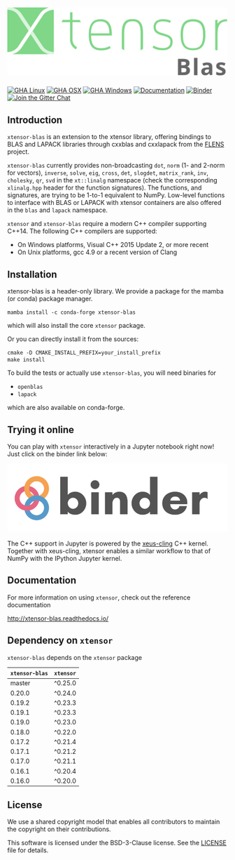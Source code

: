 # ![xtensor](docs/source/xtensor-blas.svg)

[![GHA Linux](https://github.com/xtensor-stack/xtensor-blas/actions/workflows/linux.yml/badge.svg)](https://github.com/xtensor-stack/xtensor-blas/actions/workflows/linux.yml)
[![GHA OSX](https://github.com/xtensor-stack/xtensor-blas/actions/workflows/osx.yml/badge.svg)](https://github.com/xtensor-stack/xtensor-blas/actions/workflows/osx.yml)
[![GHA Windows](https://github.com/xtensor-stack/xtensor-blas/actions/workflows/windows.yml/badge.svg)](https://github.com/xtensor-stack/xtensor-blas/actions/workflows/windows.yml)
[![Documentation](http://readthedocs.org/projects/xtensor-blas/badge/?version=latest)](https://xtensor-blas.readthedocs.io/en/latest/?badge=latest)
[![Binder](https://mybinder.org/badge.svg)](https://mybinder.org/v2/gh/xtensor-stack/xtensor/stable?filepath=notebooks%2Fxtensor.ipynb)
[![Join the Gitter Chat](https://badges.gitter.im/Join%20Chat.svg)](https://gitter.im/QuantStack/Lobby?utm_source=badge&utm_medium=badge&utm_campaign=pr-badge&utm_content=badge)

## Introduction

`xtensor-blas` is an extension to the xtensor library, offering bindings to BLAS and LAPACK libraries through cxxblas and cxxlapack from the [FLENS](https://github.com/michael-lehn/FLENS) project.

`xtensor-blas` currently provides non-broadcasting `dot`, `norm` (1- and 2-norm for vectors), `inverse`, `solve`,
`eig`, `cross`, `det`, `slogdet`, `matrix_rank`, `inv`, `cholesky`, `qr`, `svd` in the `xt::linalg` namespace (check the corresponding `xlinalg.hpp` header for the function signatures). The functions, and signatures, are trying to be 1-to-1 equivalent to NumPy.
Low-level functions to interface with BLAS or LAPACK with xtensor containers are also offered in the `blas` and `lapack` namespace.

`xtensor` and `xtensor-blas` require a modern C++ compiler supporting C++14. The following C++ compilers are supported:

 - On Windows platforms, Visual C++ 2015 Update 2, or more recent
 - On Unix platforms, gcc 4.9 or a recent version of Clang

## Installation

xtensor-blas is a header-only library. We provide a package for the mamba (or conda) package manager.

```
mamba install -c conda-forge xtensor-blas
```

which will also install the core `xtensor` package.

Or you can directly install it from the sources:

```
cmake -D CMAKE_INSTALL_PREFIX=your_install_prefix
make install
```

To build the tests or actually use `xtensor-blas`, you will need binaries for

 - `openblas`
 - `lapack`

which are also available on conda-forge.

## Trying it online

You can play with `xtensor` interactively in a Jupyter notebook right now! Just click on the binder link below:

[![Binder](binder-logo.svg)](https://mybinder.org/v2/gh/xtensor-stack/xtensor/stable?filepath=notebooks%2Fxtensor.ipynb)

The C++ support in Jupyter is powered by the [xeus-cling](https://github.com/xtensor-stack/xeus-cling) C++ kernel. Together with xeus-cling, xtensor enables a similar workflow to that of NumPy with the IPython Jupyter kernel.

## Documentation

For more information on using `xtensor`, check out the reference documentation

http://xtensor-blas.readthedocs.io/

## Dependency on `xtensor`

`xtensor-blas` depends on the `xtensor` package

| `xtensor-blas`  | `xtensor` |
|-----------------|-----------|
| master          |  ^0.25.0  |
| 0.20.0          |  ^0.24.0  |
| 0.19.2          |  ^0.23.3  |
| 0.19.1          |  ^0.23.3  |
| 0.19.0          |  ^0.23.0  |
| 0.18.0          |  ^0.22.0  |
| 0.17.2          |  ^0.21.4  |
| 0.17.1          |  ^0.21.2  |
| 0.17.0          |  ^0.21.1  |
| 0.16.1          |  ^0.20.4  |
| 0.16.0          |  ^0.20.0  |

## License

We use a shared copyright model that enables all contributors to maintain the
copyright on their contributions.

This software is licensed under the BSD-3-Clause license. See the [LICENSE](LICENSE) file for details.
